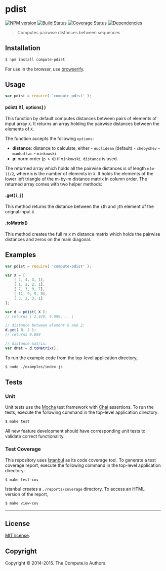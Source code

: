 pdist
===
[![NPM version][npm-image]][npm-url] [![Build Status][travis-image]][travis-url] [![Coverage Status][coveralls-image]][coveralls-url] [![Dependencies][dependencies-image]][dependencies-url]

> Computes pairwise distances between sequences


## Installation

``` bash
$ npm install compute-pdist
```

For use in the browser, use [browserify](https://github.com/substack/node-browserify).


## Usage

``` javascript
var pdist = require( 'compute-pdist' );
```

#### pdist( X[, options] )

This function by default computes distances between pairs of elements of input array `X`. It returns an array holding the pairwise distances between the elements of `X`.

The function accepts the following `options`:

*	__distance__: distance to calculate, either
		- `euclidean` (default)
		- `chebyshev`
		- `manhattan`
		- `minkowski`
*	__p__: norm order (`p > 0`) if `minkowski distance` is used.

The returned array which holds all the pairwise distances is of length `m(m–1)/2`, where `m` is the number of elements in `X`. It holds the elements of the lower left triangle of the m-by-m distance matrix in column order. The returned array comes with two helper methods:

#### .get( i, j )
This method returns the distance between the `i`th and `j`th element of the orignal input `X`.

#### .toMatrix()
This method creates the full m x m distance matrix which holds the pairwise distances and zeros on the main diagonal.

## Examples

``` javascript
var pdist = require( 'compute-pdist' );

var X = [
	[ 2, 4, 3, 1],
	[ 1, 2, 2, 1],
	[ 7, 3, 9, 7],
	[ 11, 9, 9, 8],
	[ 3, 2, 3, 1]
];

var d = pdist( X );
// returns [ 2.449, 9.899, .. ]

// distance between element 0 and 2:
d.get( 0, 2 );
// returns 9.899

// distance matrix:
var dMat = d.toMatrix();
```

To run the example code from the top-level application directory,

``` bash
$ node ./examples/index.js
```


## Tests

### Unit

Unit tests use the [Mocha](http://mochajs.org/) test framework with [Chai](http://chaijs.com) assertions. To run the tests, execute the following command in the top-level application directory:

``` bash
$ make test
```

All new feature development should have corresponding unit tests to validate correct functionality.


### Test Coverage

This repository uses [Istanbul](https://github.com/gotwarlost/istanbul) as its code coverage tool. To generate a test coverage report, execute the following command in the top-level application directory:

``` bash
$ make test-cov
```

Istanbul creates a `./reports/coverage` directory. To access an HTML version of the report,

``` bash
$ make view-cov
```


---
## License

[MIT license](http://opensource.org/licenses/MIT).


## Copyright

Copyright &copy; 2014-2015. The Compute.io Authors.


[npm-image]: http://img.shields.io/npm/v/compute-pdist.svg
[npm-url]: https://npmjs.org/package/compute-pdist

[travis-image]: http://img.shields.io/travis/compute-io/pdist/master.svg
[travis-url]: https://travis-ci.org/compute-io/pdist

[coveralls-image]: https://img.shields.io/coveralls/compute-io/pdist/master.svg
[coveralls-url]: https://coveralls.io/r/compute-io/pdist?branch=master

[dependencies-image]: http://img.shields.io/david/compute-io/pdist.svg
[dependencies-url]: https://david-dm.org/compute-io/pdist

[dev-dependencies-image]: http://img.shields.io/david/dev/compute-io/pdist.svg
[dev-dependencies-url]: https://david-dm.org/dev/compute-io/pdist

[github-issues-image]: http://img.shields.io/github/issues/compute-io/pdist.svg
[github-issues-url]: https://github.com/compute-io/pdist/issues
